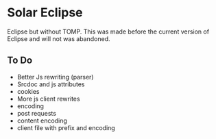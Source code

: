# Solar Eclipse
Eclipse but without TOMP. This was made before the current version of Eclipse and will not was abandoned.

## To Do
- Better Js rewriting (parser)
- Srcdoc and js attributes
- cookies
- More js client rewrites
- encoding
- post requests
- content encoding
- client file with prefix and encoding